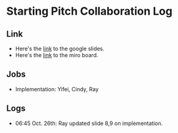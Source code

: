 # Starting Pitch Collaboration Log

## Link
- Here's the [link](https://docs.google.com/presentation/d/1B_AxGxPKzvqCoRGh52Xh8DoDEc0E3DgCO4DUIGys4U8/edit#slide=id.g174575a4898_2_13) to the google slides.
- Here's the [link](https://miro.com/app/board/uXjVPLAFOHg=/) to the miro board.

## Jobs
- Implementation: Yifei, Cindy, Ray

## Logs
- 06:45 Oct. 26th: Ray updated slide 8,9 on implementation.
